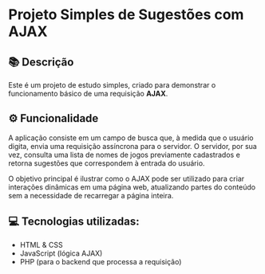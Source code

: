 # Projeto Simples de Sugestões com AJAX

## 📚 Descrição

Este é um projeto de estudo simples, criado para demonstrar o funcionamento básico de uma requisição **AJAX**.

## ⚙️ Funcionalidade

A aplicação consiste em um campo de busca que, à medida que o usuário digita, envia uma requisição assíncrona para o servidor. O servidor, por sua vez, consulta uma lista de nomes de jogos previamente cadastrados e retorna sugestões que correspondem à entrada do usuário.

O objetivo principal é ilustrar como o AJAX pode ser utilizado para criar interações dinâmicas em uma página web, atualizando partes do conteúdo sem a necessidade de recarregar a página inteira.

## 💻 Tecnologias utilizadas:
* HTML & CSS
* JavaScript (lógica AJAX)
* PHP (para o backend que processa a requisição)
